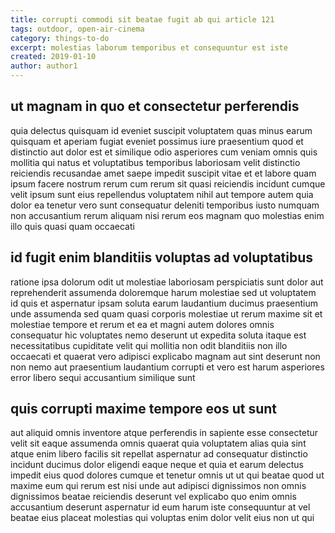 ```yaml
---
title: corrupti commodi sit beatae fugit ab qui article 121
tags: outdoor, open-air-cinema
category: things-to-do
excerpt: molestias laborum temporibus et consequuntur est iste
created: 2019-01-10
author: author1
---
```


## ut magnam in quo et consectetur perferendis

quia delectus quisquam id eveniet suscipit voluptatem quas minus earum quisquam et aperiam fugiat eveniet possimus iure praesentium quod et distinctio aut dolor est et similique odio asperiores cum veniam omnis quis mollitia qui natus et voluptatibus temporibus laboriosam velit distinctio reiciendis recusandae amet saepe impedit suscipit vitae et et labore quam ipsum facere nostrum rerum cum rerum sit quasi reiciendis incidunt cumque velit ipsum sunt eius repellendus voluptatem nihil aut tempore autem quia dolor ea tenetur vero sunt consequatur deleniti temporibus iusto numquam non accusantium rerum aliquam nisi rerum eos magnam quo molestias enim illo quis quasi quam occaecati

## id fugit enim blanditiis voluptas ad voluptatibus

ratione ipsa dolorum odit ut molestiae laboriosam perspiciatis sunt dolor aut reprehenderit assumenda doloremque harum molestiae sed ut voluptatem id quis et aspernatur ipsam soluta earum laudantium ducimus praesentium unde assumenda sed quam quasi corporis molestiae ut rerum maxime sit et molestiae tempore et rerum et ea et magni autem dolores omnis consequatur hic voluptates nemo deserunt ut expedita soluta itaque est necessitatibus cupiditate velit qui mollitia non odit blanditiis non illo occaecati et quaerat vero adipisci explicabo magnam aut sint deserunt non non nemo aut praesentium laudantium corrupti et vero est harum asperiores error libero sequi accusantium similique sunt

## quis corrupti maxime tempore eos ut sunt

aut aliquid omnis inventore atque perferendis in sapiente esse consectetur velit sit eaque assumenda omnis quaerat quia voluptatem alias quia sint atque enim libero facilis sit repellat aspernatur ad consequatur distinctio incidunt ducimus dolor eligendi eaque neque et quia et earum delectus impedit eius quod dolores cumque et tenetur omnis ut ut qui beatae quod ut maxime eum qui rerum est nisi unde aut adipisci dignissimos non omnis dignissimos beatae reiciendis deserunt vel explicabo quo enim omnis accusantium deserunt aspernatur id eum harum iste consequuntur at vel beatae eius placeat molestias qui voluptas enim dolor velit eius non ut qui
